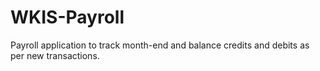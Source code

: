 # WKIS-Payroll

Payroll application to track month-end and balance credits and debits as per new transactions.
